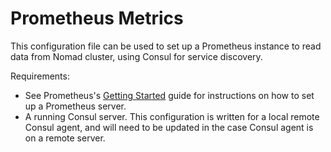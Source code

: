 # Prometheus Metrics

This configuration file can be used to set up a Prometheus instance to read
data from  Nomad cluster, using Consul for service discovery.

Requirements:
  - See Prometheus's
    [Getting Started](https://prometheus.io/docs/introduction/getting_started/)
    guide for instructions on how to set up a Prometheus server.
  - A running Consul server. This configuration is written for a local remote
    Consul agent, and will need to be updated in the case Consul agent is on a
    remote server.
